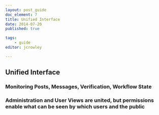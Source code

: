```yaml
---
layout: post_guide
doc_element: 7
title: Unified Interface
date: 2014-07-20
published: true

tags:
	- guide
editor: jcrowley

---
```


## Unified Interface

### Monitoring Posts, Messages, Verification, Workflow State

### Administration and User Views are united, but permissions enable what can be seen by which users and the public



